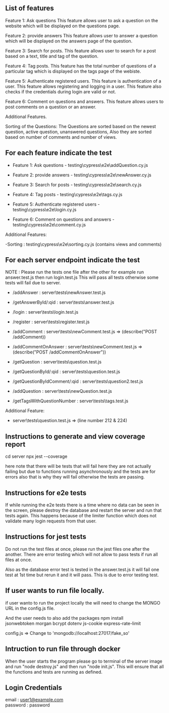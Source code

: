 ## List of features

Feature 1: Ask questions
This feature allows user to ask a question on the website which will be displayed on the questions page.

Feature 2: provide answers
This feature allows user to answer a question which will be displayed on the answers page of the question.

Feature 3: Search for posts.
This feature allows user to search for a post based on a text, title and tag of the question.

Feature 4: Tag posts.
This feature has the total number of questions of a particular tag which is displayed on the tags page of the webiste.

Feature 5: Authenticate registered users.
This feature is authentication of a user. This feature allows registering and logging in a user. This feature also checks if the credentials during login are valid or not.

Feature 6: Comment on questions and answers.
This feature allows users to post comments on a question or an answer.

Additional Features.

Sorting of the Questions:
The Questions are sorted based on the newest question, active question, unanswered questions, 
Also they are sorted based on number of comments and number of views.

## For each feature indicate the test

- Feature 1: Ask questions - testing\cypress\e2e\addQuestion.cy.js

- Feature 2:  provide answers - testing\cypress\e2e\newAnswer.cy.js

- Feature 3: Search for posts - testing\cypress\e2e\search.cy.js

- Feature 4: Tag posts - testing\cypress\e2e\tags.cy.js

- Feature 5: Authenticate registered users - testing\cypress\e2e\login.cy.js 

- Feature 6: Comment on questions and answers - testing\cypress\e2e\comment.cy.js

Additional Features:

-Sorting : testing\cypress\e2e\sorting.cy.js (contains views and comments)

## For each server endpoint indicate the test

NOTE : Please run the tests one file after the other for example run answer.test.js then run login.test.js
       This will pass all tests otherwise some tests will fail due to server.

- /addAnswer : server\tests\newAnswer.test.js

- /getAnswerById/:qid : server\tests\answer.test.js

- /login : server\tests\login.test.js

- /register : server\tests\register.test.js

- /addComment : server\tests\newComment.test.js => (describe("POST /addComment))

- /addCommentOnAnswer : server\tests\newComment.test.js => (describe("POST /addCommentOnAnswer"))

- /getQuestion : server\tests\question.test.js 

- /getQuestionById/:qid : server\tests\question.test.js 

- /getQuestionByIdComment/:qid : server\tests\question2.test.js

- /addQuestion : server\tests\newQuestion.test.js

- /getTagsWithQuestionNumber : server\tests\tags.test.js

Additional Feature: 
- server\tests\question.test.js => (line number 212 & 224)

## Instructions to generate and view coverage report 

cd server 
npx jest --coverage

here note that there will be tests that will fail here they are not actually failing but due to functions running asynchronously and the tests are for errors also that is why they will fail otherwise the tests are passing.

## Instructions for e2e tests

If while running the e2e tests there is a time where no data can be seen in the screen, please destroy the database and restart the server and run that tests again. This happens because of the limiter function which does not validate many login requests from that user. 

## Instructions for jest tests

Do not run the test files at once, please run the jest files one after the another. There are error testing which will not allow to pass tests if run all files at once.  

Also as the database error test is tested in the answer.test.js it will fail one test at 1st time but rerun it and it will pass.
This is due to error testing test.

## If user wants to run file locally.

if user wanto to run the project locally the will need to change the MONGO URL in the config.js file.

And the user needs to also add the packages 
npm install  
jsonwebtoken
morgan
bcrypt
dotenv
js-cookie
express-rate-limit

config.js => Change to 'mongodb://localhost:27017/fake_so'

## Intruction to run file through docker

When the user starts the program please go to terminal of the server image and run "node destroy.js" and then run "node init.js". This will ensure that all the functions and tests are running as defined.

## Login Credentials 

email : user1@example.com   
password : password
